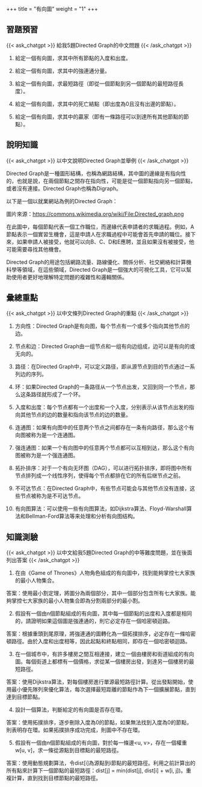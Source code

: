 +++
title = "有向圖"
weight = "1"
+++
## 習題預習
{{< ask_chatgpt >}}
給我5題Directed Graph的中文問題
{{< /ask_chatgpt >}}



1. 給定一個有向圖，求其中所有節點的入度和出度。

2. 給定一個有向圖，求其中的強連通分量。

3. 給定一個有向圖，求最短路徑（即從一個節點到另一個節點的最短路徑長度）。

4. 給定一個有向圖，求其中的死亡結點（即出度為0且沒有出邊的節點）。

5. 給定一個有向圖，求其中的贏家（即有一條路徑可以到達所有其他節點的節點）。   

## 說明知識
{{< ask_chatgpt >}}
以中文說明Directed Graph並舉例
{{< /ask_chatgpt >}}



Directed Graph是一種圖形結構，也稱為網路結構，其中圖的邊線是有指向性的，也就是說，在兩個節點之間存在指向性，可能是從一個節點指向另一個節點，或者沒有連接。Directed Graph也稱為Digraph。

以下是一個以就業網站為例的Directed Graph：

圖片來源：https://commons.wikimedia.org/wiki/File:Directed_graph.png

在此圖中，每個節點代表一個工作職位，而邊緣代表申請者的求職過程。例如，A節點表示一個實習生機會，這是申請人在求職過程中可能會首先申請的職位。接下來，如果申請人被接受，他就可以向B、C、D和E應聘，並且如果沒有被接受，他可能需要尋找其他機會。

Directed Graph的用途包括網路流量、路線優化、關係分析、社交網絡和計算機科學等領域，在這些領域，Directed Graph是一個強大的可視化工具，它可以幫助使用者更好地理解特定問題的複雜性和邏輯關係。   

## 彙總重點
{{< ask_chatgpt >}}
以中文條列Directed Graph的重點
{{< /ask_chatgpt >}}



1. 方向性：Directed Graph是有向图，每个节点有一个或多个指向其他节点的边。

2. 节点和边：Directed Graph由一组节点和一组有向边组成，边可以是有向的或无向的。

3. 路径：在Directed Graph中，可以定义路径，即从源节点到目的节点通过一系列边的序列。

4. 环：如果Directed Graph的一条路径从一个节点出发，又回到同一个节点，那么这条路径就形成了一个环。

5. 入度和出度：每个节点都有一个出度和一个入度，分别表示从该节点出发的指向其他节点的边的数量和指向该节点的边的数量。

6. 连通图：如果有向图中的任意两个节点之间都存在一条有向路径，那么这个有向图被称为是一个连通图。

7. 强连通图：如果一个有向图中的任意两个节点都可以互相到达，那么这个有向图被称为是一个强连通图。

8. 拓扑排序：对于一个有向无环图（DAG），可以进行拓扑排序，即将图中所有节点排列成一个线性序列，使得每个节点都排在它的所有后继节点之前。

9. 不可达节点：在Directed Graph中，有些节点可能会与其他节点没有连接，这些节点被称为是不可达节点。

10. 有向图算法：可以使用一些有向图算法，如Dijkstra算法、Floyd-Warshall算法和Bellman-Ford算法等来处理和分析有向图结构。   

## 知識測驗
{{< ask_chatgpt >}}
以中文給我5題Directed Graph的中等難度問題，並在後面列出答案
{{< /ask_chatgpt >}}



1. 在由《Game of Thrones》人物角色組成的有向圖中，找到能夠掌控七大家族的最小人物集合。

答案：使用最小割定理，將圖分為兩個部分，其中一個部分包含所有七大家族。能夠掌控七大家族的最小人物集合即為分割兩部分的最小割。

2. 假設有一個由n個節點組成的有向圖，其中每一個節點的出度和入度都是相同的，請證明如果這個圖是強連通的，則它必定存在一個哈密頓迴路。

答案：根據重頭到尾原理，將強連通的圖轉化為一個拓撲排序，必定存在一條哈密頓路徑。由於入度和出度相等，因此起點和終點相同，即存在一個哈密頓迴路。

3. 在一個城市中，有許多樓房之間互相連接，建立一個由樓房和街道組成的有向圖。每個街道上都標有一個價格，求從某一個樓房出發，到達另一個樓房的最短路徑。

答案：使用Dijkstra算法，對每個樓房進行單源最短路徑計算。從出發點開始，使用最小優先隊列來優化算法，每次選擇最短距離的節點作為下一個擴展節點，直到達到目標節點。

4. 設計一個算法，判斷給定的有向圖是否存在環。

答案：使用拓撲排序，逐步刪除入度為0的節點，如果無法找到入度為0的節點，則表明存在環。如果拓撲排序成功完成，則圖中不存在環。

5. 假設有一個由n個節點組成的有向圖，對於每一條邊<u, v>，存在一個權重w[u, v]，求一條從源點到目標點的最短路徑。

答案：使用動態規劃算法，令dist[i]為源點到i節點的最短路徑。利用之前計算出的所有點來計算下一個節點的最短路徑：dist[j] = min(dist[j], dist[i] + w[i, j])。重複計算，直到找到目標節點的最短路徑。   

